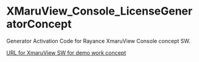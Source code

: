 # XMaruView_Console_LicenseGeneratorConcept
Generator Activation Code for Rayance XmaruView Console concept SW.

[URL for XmaruView SW for demo work concept](https://mega.nz/#!qS4zFaRb!cSKSRzd-5W2xqg_2v0ygLcO3lgadBp2_9MCMRWFwJVg)
